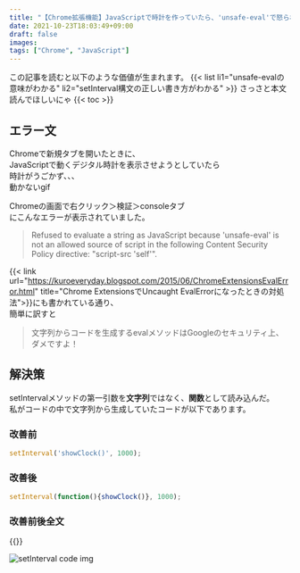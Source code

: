 ```yaml
---
title: "【Chrome拡張機能】JavaScriptで時計を作っていたら、'unsafe-eval'で怒られた"
date: 2021-10-23T18:03:49+09:00
draft: false
images:
tags: ["Chrome", "JavaScript"]
---
```


<!-- 記事設計項目 -->

<!-- 伝えたいこと：Chrome拡張機能をつくるときにだけ、動かなくなるJavaScriptの文があるよ！！ -->

<!-- ①掛け合わせ3つの狙うキーワード -->
   <!-- Chrome拡張機能 JavaScript unsafe-eval -->
  
   <!-- ②読者像 -->
   <!--  Chrome拡張機能をJavaScriptで作ろうとしてる人  -->
    
   <!-- ③読者の悩み -->
   <!--   JavaScriptのエラーの意味がわからない   -->
   <!-- ④悩みが解決する条件 -->
   <!--   エラーの意味がわかり、正しい構文の書き方がわかる。   -->
   <!-- ⑤悩みの解決策 -->
   <!--   エラーの意味の解説・正しい構文の書き方   -->
   <!-- ⑥記事を読むメリット -->
   <!--      -->
   <!-- ⑦記事の信頼性 -->
   <!--      -->


<!--------------->



<!-- リード文 -->


  <!-- 読者の悩みに共感する -->
  <!-- 記事で示すことを書く -->
  <!-- 悩みが解決する条件を提示する -->
  <!-- 記事を読むメリットを示す -->
  <!-- 記事の信頼性を示す -->
  
  
<!----------->

  <!--リード文（権威・読者の不安を解消、安心させる・）-->
  <!--この記事を読む人の悩みの状況に共感する：Chrome拡張機能を作っているときに、Content Security Policyのエラーに引っかかって解決できない-->
    
  <!--この記事を読むことで何を得られるか、どんな価値が生まれるか：Content Security Policyのunsafe-evalの意味が何となくわかる-->

<!--この記事の根拠または信頼性：エンジニアではない私でも理解できた-->

この記事を読むと以下のような価値が生まれます。 
{{< list  li1="unsafe-evalの意味がわかる" li2="setInterval構文の正しい書き方がわかる" >}}
さっさと本文読んでほしいにゃ
{{< toc >}}


<!-- エラー解説 -->
## エラー文
<!-- エラーが出る直前までやろうとしていたこと -->
Chromeで新規タブを開いたときに、  
JavaScriptで動くデジタル時計を表示させようとしていたら  
時計がうごかず、、、  
動かないgif
<!-- エラー本文 -->
Chromeの画面で右クリック＞検証＞consoleタブ  
にこんなエラーが表示されていました。
> Refused to evaluate a string as JavaScript because 'unsafe-eval' is not an allowed source of script in the following Content Security Policy directive: "script-src 'self'".

<!-- エラー文要約 -->
{{< link url="https://kuroeveryday.blogspot.com/2015/06/ChromeExtensionsEvalError.html" title="Chrome ExtensionsでUncaught EvalErrorになったときの対処法">}}にも書かれている通り、  
簡単に訳すと
> 文字列からコードを生成するevalメソッドはGoogleのセキュリティ上、ダメですよ！

<!--結論-->
## 解決策
setIntervalメソッドの第一引数を**文字列**ではなく、**関数**として読み込んだ。  
私がコードの中で文字列から生成していたコードが以下であります。
### 改善前
```JavaScript
setInterval('showClock()', 1000);
```

<!--理由-->

<!--具体例-->

### 改善後
```JavaScript
setInterval(function(){showClock()}, 1000);
```


### 改善前後全文

{{<link url="https://github.com/zuzuzunta0/New-Tab-Clock/commit/" title="GitHubのソースコード">}}

![setInterval code img](https://user-images.githubusercontent.com/64098050/138999282-cc327f11-411f-47ea-9ce9-db2ff03e5f76.PNG)





<!-- 

[MDN Web Docs](https://developer.mozilla.org/ja/docs/Web/API/setInterval)
によると、setIntervalメソッドの第一引数

## なぜこのエラーにたどり着いたか
### 作りたかったもの
[Chrome Extensions: New Tab Override - Programming with Text](https://youtu.be/vNb3P5KIxXw)
このリンクにある動画にある通り、
Chromeで新規タブを開いたときに、JavaScriptで動く時計をHTML上に表示させたかった。

そこでネットからテキトーに[引っ張ってきたコード](https://qumeru.com/magazine/362)をそのまま貼り付けた。


setIntervalの第一引数には”定義した関数の文字列”を入れても関数を動かすことができるし、
”関数として直接functionを作ったもの”でも呼び込むことができる。


しかし、Chrome拡張機能の中で作る場合には、
第一引数に”定義した関数の文字列”を入れるとunsafe-evalというエラーがでてしまう。 -->


